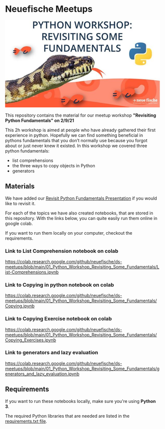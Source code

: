 # Neuefische Meetups

![Python workshop, revisiting some fundamentals](images/Python_fundamentals.jpeg)

This repository contains the material for our meetup workshop **"Revisiting Python Fundamentals" on 2/9/21**

This 2h workshop is aimed at people who have already gathered their first experience in python. Hopefully we can find something beneficial in pythons fundamentals that you don’t normally use because you forgot about or just never knew it existed.
In this workshop we covered three python fundamentals:

- list comprehensions
- the three ways to copy objects in Python
- generators

## Materials

We have added our [Revisit Python Fundamentals Presentation](Presentation_Revisit_Python_Fundamentals.pdf) if you would like to revisit it.

For each of the topics we have also created notebooks, that are stored in this repository.
With the links below, you can quite easily run them online in google colab.

If you want to run them locally on your computer, checkout the requirements.

### Link to List Comprehension notebook on colab

https://colab.research.google.com/github/neuefische/ds-meetups/blob/main/01_Python_Workshop_Revisiting_Some_Fundamentals/List-Comprehensions.ipynb

### Link to Copying in python notebook on colab

https://colab.research.google.com/github/neuefische/ds-meetups/blob/main/01_Python_Workshop_Revisiting_Some_Fundamentals/Copying.ipynb

### Link to Copying Exercise notebook on colab

https://colab.research.google.com/github/neuefische/ds-meetups/blob/main/01_Python_Workshop_Revisiting_Some_Fundamentals/Copying_Exercises.ipynb

### Link to generators and lazy evaluation

https://colab.research.google.com/github/neuefische/ds-meetups/blob/main/01_Python_Workshop_Revisiting_Some_Fundamentals/generators_and_lazy_evaluation.ipynb

## Requirements

If you want to run these notebooks locally, make sure you're using **Python 3**.

The required Python libraries that are needed are listed in the [requirements.txt file](requirements.txt).
